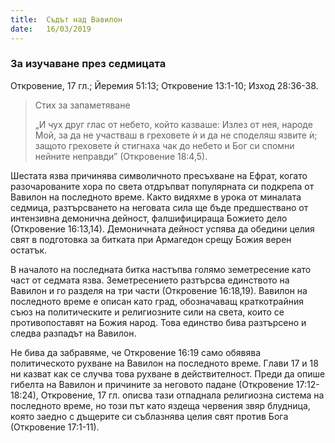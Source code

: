```yaml
---
title:  Съдът над Вавилон
date:   16/03/2019
---
```


###  За изучаване през седмицата
Откровение, 17 гл.; Йеремия 51:13; Откровение 13:1-10; Изход 28:36-38.

> <p>Стих за запаметяване</p>
> „И чух друг глас от небето, който казваше: Излез от нея, народе Мой, за да не участваш в греховете ѝ и да не споделяш язвите ѝ; защото греховете ѝ стигнаха чак до небето и Бог си спомни нейните неправди” (Откровение 18:4,5).

Шестата язва причинява символичното пресъхване на Ефрат, когато разочарованите хора по света отдръпват популярната си подкрепа от Вавилон на последното време. Както видяхме в урока от миналата седмица, разтърсването на неговата сила ще бъде предшествано от интензивна демонична дейност, фалшифицираща Божието дело (Откровение 16:13,14). Демоничната дейност успява да обедини целия свят в подготовка за битката при Армагедон срещу Божия верен остатък.

В началото на последната битка настъпва голямо земетресение като част от седмата язва. Земетресението разтърсва единството на Вавилон и го разделя на три части (Откровение 16:18,19). Вавилон на последното време е описан като град, обозначаващ краткотрайния съюз на политическите и религиозните сили на света, които се противопоставят на Божия народ. Това единство бива разтърсено и следва разпадът на Вавилон.

Не бива да забравяме, че Откровение 16:19 само обявява политическото рухване на Вавилон на последното време. Глави 17 и 18 ни казват как се случва това рухване в действителност. Преди да опише гибелта на Вавилон и причините за неговото падане (Откровение 17:12-18:24), Откровение, 17 гл. описва тази отпаднала религиозна система на последното време, но този път като яздеща червения звяр блудница, която заедно с дъщерите си съблазнява целия свят против Бога (Откровение 17:1-11).